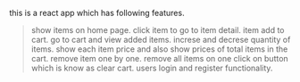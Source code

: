 this is a react app which has following features.
> show items on home page.
> click item to go to item detail.
> item add to cart.
> go to cart and view added items.
> increse and decrese quantity of items.
> show each item price and also show prices of total items in the cart.
>remove item one by one.
remove all items on one click on button which is know as clear cart.
> users login and register functionality.
